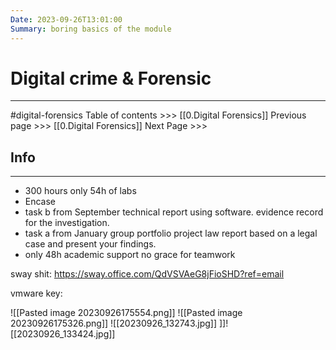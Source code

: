 ```yaml
---
Date: 2023-09-26T13:01:00
Summary: boring basics of the module
---
```

# Digital crime & Forensic
---
#digital-forensics 
Table of contents >>> [[0.Digital Forensics]]
Previous page >>> [[0.Digital Forensics]]
Next Page >>>

## Info
---
- 300 hours only 54h of labs
- Encase
- task b from September technical report using software. evidence record for the investigation.
- task a from January group portfolio project law report based on a legal case and present your findings.
- only 48h academic support no grace for teamwork

sway shit:
https://sway.office.com/QdVSVAeG8jFioSHD?ref=email

vmware key:

![[Pasted image 20230926175554.png]]
![[Pasted image 20230926175326.png]]
![[20230926_132743.jpg]]
]]![[20230926_133424.jpg]]